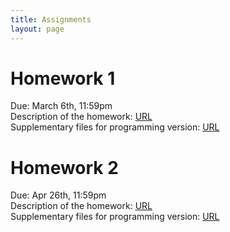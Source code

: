 ```yaml
---
title: Assignments
layout: page
---
```


# Homework 1

Due: March 6th, 11:59pm  
Description of the homework: [URL](http://files2.gersteinlab.org/public-docs/2023/02.09/cbb752b23_hw1_.pdf)  
Supplementary files for programming version: [URL](http://files2.gersteinlab.org/public-docs/2023/02.06/HW1_cbb752b23_programming_supp_files.zip)

# Homework 2
Due: Apr 26th, 11:59pm  
Description of the homework: [URL](http://files2.gersteinlab.org/public-docs/2023/04.05/cbb752b23_hw2.pdf)  
Supplementary files for programming version: [URL](http://files.gersteinlab.org/public-docs/2023/04.06/cbb752b23_hw2_v2.ipynb)
